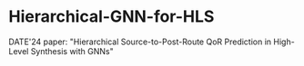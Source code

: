 # Hierarchical-GNN-for-HLS
DATE'24 paper: "Hierarchical Source-to-Post-Route QoR Prediction in High-Level Synthesis with GNNs"
